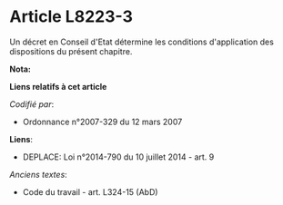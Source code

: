 # Article L8223-3

Un décret en Conseil d'Etat détermine les conditions d'application des dispositions du présent chapitre.

**Nota:**



**Liens relatifs à cet article**

_Codifié par_:

  - Ordonnance n°2007-329 du 12 mars 2007

**Liens**:

  - DEPLACE: Loi n°2014-790 du 10 juillet 2014 - art. 9

_Anciens textes_:

  - Code du travail - art. L324-15 (AbD)
